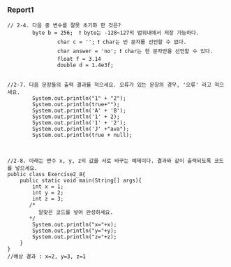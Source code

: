 <h3>Report1</h3>

    // 2-4. 다음 중 변수를 잘못 초기화 한 것은?
            byte b = 256;  ❗️ byte는 -128~127의 범위내에서 저장 가능하다.
                    char c = ''; ❗️ char는 빈 문자를 선언할 수 없다.
                    char answer = 'no'; ❗ char는 한 문자만을 선언할 수 있다.
                    float f = 3.14
                    double d = 1.4e3f;


    //2-7. 다음 문장들의 출력 결과를 적으세요. 오류가 있는 문장의 경우, '오류' 라고 적으세요.
            System.out.println("1" + "2");
            System.out.println(true+"");
            System.out.println('A' + 'B');
            System.out.println('1' + 2);
            System.out.println('1' + '2');
            System.out.println('J' +"ava");
            System.out.println(true + null);



    //2-8. 아래는 변수 x, y, z의 값을 서로 바꾸는 예제이다. 결과와 같이 출력되도록 코드를 넣으세요.
    public class Exercise2_8{
        public static void main(String[] args){
            int x = 1;
            int y = 2;
            int z = 3;
           /*
              알맞은 코드를 넣어 완성하세요.
           */
            System.out.println("x="+x);
            System.out.println("y="+y);
            System.out.println("z="+z);
        }
    }
    //예상 결과 : x=2, y=3, z=1
